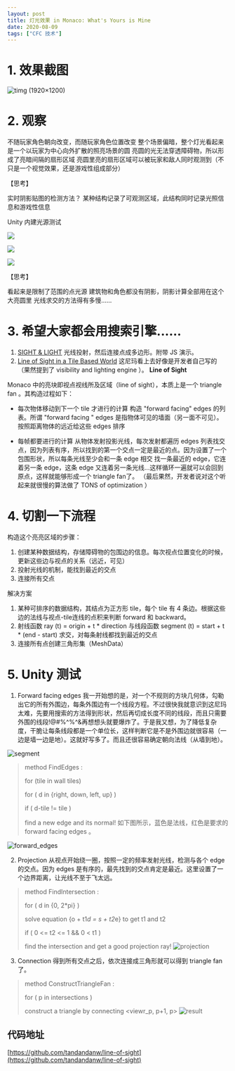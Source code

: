 ```yaml
---
layout: post
title: 灯光效果 in Monaco: What's Yours is Mine
date: 2020-08-09
tags: ["CFC 技术"]
---
```


# 1. 效果截图

![timg (1920×1200)](timg?image&quality=80&size=b9999_10000&sec=1596977383539&di=abdfc6e63ed2511f425bc100b4d0d0a0&imgtype=0&src=http%3A%2F%2Fxbox360.tgbus.com%2FUploadFiles%2F201304%2F20130428112050341.jpg)

# 2. 观察

不随玩家角色朝向改变，而随玩家角色位置改变
整个场景偏暗，整个灯光看起来是一个以玩家为中心向外扩散的照亮场景的圆
亮圆的光无法穿透障碍物，所以形成了亮暗间隔的扇形区域
亮圆里亮的扇形区域可以被玩家和敌人同时观测到（不只是一个视觉效果，还是游戏性组成部分）

【思考】

实时阴影贴图的检测方法？
某种结构记录了可观测区域，此结构同时记录光照信息和游戏性信息

Unity 内建光源测试

![](point_light.JPG)

![](spot_light.JPG)

![](pointspot.JPG)

【思考】

看起来是限制了范围的点光源
建筑物和角色都没有阴影，阴影计算全部用在这个大亮圆里
光线求交的方法得有多慢......

# 3. 希望大家都会用搜索引擎......

1.  [SIGHT & LIGHT](https://ncase.me/sight-and-light/) 光线投射，然后连接点成多边形。附带 JS 演示。
2.  [Line of Sight in a Tile Based World](https://www.facebook.com/notes/monaco/line-of-sight-in-a-tile-based-world/411301481995) 这尼玛看上去好像是开发者自己写的（果然提到了 visibility and lighting engine ）。
**Line of Sight**

Monaco 中的亮块即视点视线所及区域（line of sight），本质上是一个 triangle fan 。其构造过程如下：

*   每次物体移动到下一个 tile 才进行的计算
构造 "forward facing" edges 的列表。所谓 "forward facing " edges 是指物体可见的墙面（另一面不可见）。
按照距离物体的远近给这些 edges 排序

*   每帧都要进行的计算
从物体发射投影光线，每次发射都遍历 edges 列表找交点，因为列表有序，所以找到的第一个交点一定是最近的点。因为设置了一个包围形状，所以每条光线至少会和一条 edge 相交
找一条最近的 edge，它连着另一条 edge，这条 edge 又连着另一条光线...这样循环一遍就可以会回到原点，这样就能够形成一个 triangle fan了。
（最后果然，开发者说对这个听起来就很慢的算法做了 TONS of optimization ）

# 4. 切割一下流程

构造这个亮亮区域的步骤：

1. 创建某种数据结构，存储障碍物的包围边的信息。每次视点位置变化的时候，更新这些边与视点的关系（远近，可见）
2. 投射光线的机制，能找到最近的交点
3. 连接所有交点

解决方案

1. 某种可排序的数据结构，其结点为正方形 tile，每个 tile 有 4 条边。根据这些边的法线与视点-tile连线的点积来判断 forward 和 backward。
2. 射线函数 ray (t) = origin + t * direction 与线段函数 segment (t) = start + t * (end - start) 求交，对每条射线都找到最近的交点
3. 连接所有点创建三角形集（MeshData）

# 5. Unity 测试

1. Forward facing edges
我一开始想的是，对一个不规则的方块几何体，勾勒出它的所有外围边，每条外围边有一个线段方程。不过很快我就意识到这尼玛太难，先要用搜索的方法得到形状，然后再切成长度不同的线段，而且只需要外围的线段!@#$%^&*@#$%^%^&再想想头就要爆炸了。于是我又想，为了降低复杂度，干脆让每条线段都是一个单位长，这样判断它是不是外围边就很容易（一边是墙一边是地）。这就好写多了。而且还很容易确定朝向法线（从墙到地）。

![segment](segment.jpg)
> method FindEdges :> 
> for (tile in wall tiles)> 
> for ( d in {right, down, left, up} )> 
> if ( d-tile != tile )> 
> find a new edge and its normal!
如下图所示，蓝色是法线，红色是要求的 forward facing edges 。

![forward_edges](forward_edges.JPG)

2. Projection
从视点开始绕一圈，按照一定的频率发射光线，检测与各个 edge 的交点。因为 edges 是有序的，最先找到的交点肯定是最近。这里设置了一个边界距离，让光线不至于飞太远。
> method FindIntersection :> 
> for ( d in {0, 2*pi} )> 
> solve equation {o + t1*d = s + t2*e} to get t1 and t2> 
> if ( 0 <= t2 <= 1 && 0 < t1 )> 
> find the intersection and get a good projection ray!
![projection](projection.JPG)

3. Connection
得到所有交点之后，依次连接成三角形就可以得到 triangle fan 了。
> method ConstructTriangleFan :> 
> for ( p in intersections )> 
> construct a triangle by connecting <viewr_p, p+1, p>
![result](result.JPG)

## 代码地址

[https://github.com/tandandanw/line-of-sight](https://github.com/tandandanw/line-of-sight)
